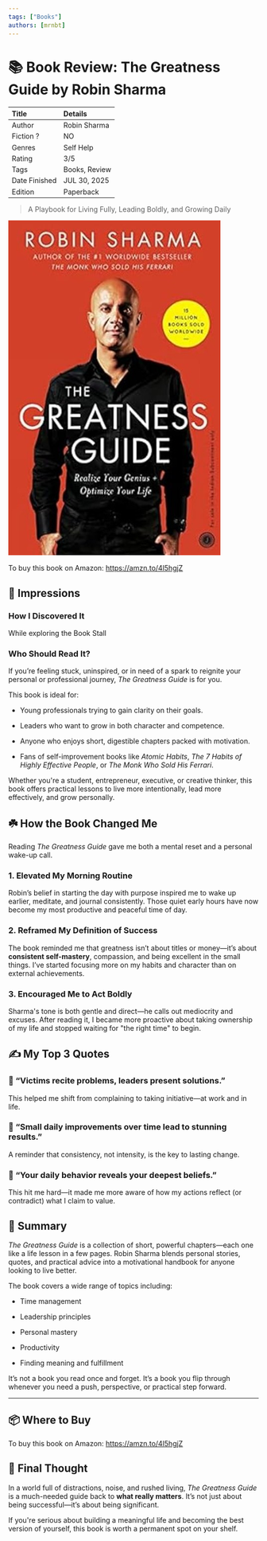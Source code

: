 ```yaml
---
tags: ["Books"]
authors: [mrnbt]
---
```


# 📚 Book Review: The Greatness Guide by Robin Sharma

| Title        | Details               |
|:------------- |:-------------------- |
| Author        | Robin Sharma         |
| Fiction ?     | NO                   |
| Genres        | Self Help            |
| Rating        | 3/5                  |
| Tags          | Books, Review        |
| Date Finished | JUL 30, 2025         |
| Edition       | Paperback            |

>A Playbook for Living Fully, Leading Boldly, and Growing Daily

[![The Greatness Guide by Robin Sharma](/img/books/greatness-guide.jpg)](https://amzn.to/4l5hgjZ)

To buy this book on Amazon: https://amzn.to/4l5hgjZ

<!--truncate-->

## 🎨 Impressions

### How I Discovered It

While exploring the Book Stall

### Who Should Read It?

If you’re feeling stuck, uninspired, or in need of a spark to reignite your personal or professional
journey, _The Greatness Guide_ is for you.

This book is ideal for:

- Young professionals trying to gain clarity on their goals.

- Leaders who want to grow in both character and competence.

- Anyone who enjoys short, digestible chapters packed with motivation.

- Fans of self-improvement books like _Atomic Habits_, _The 7 Habits of Highly Effective People_, or
 _The Monk Who Sold His Ferrari_.

Whether you're a student, entrepreneur, executive, or creative thinker, this book offers practical
lessons to live more intentionally, lead more effectively, and grow personally.

## ☘️ How the Book Changed Me

Reading _The Greatness Guide_ gave me both a mental reset and a personal wake-up call.

### 1. **Elevated My Morning Routine**

Robin’s belief in starting the day with purpose inspired me to wake up earlier, meditate, and
journal consistently. Those quiet early hours have now become my most productive and peaceful time
of day.

### 2. **Reframed My Definition of Success**

The book reminded me that greatness isn’t about titles or money—it’s about
**consistent self-mastery**, compassion, and being excellent in the small things. I’ve started
focusing more on my habits and character than on external achievements.

### 3. **Encouraged Me to Act Boldly**

Sharma's tone is both gentle and direct—he calls out mediocrity and excuses. After reading it, I
became more proactive about taking ownership of my life and stopped waiting for "the right time" to begin.

## ✍️ My Top 3 Quotes

### 💬 “Victims recite problems, leaders present solutions.”

This helped me shift from complaining to taking initiative—at work and in life.

### 💬 “Small daily improvements over time lead to stunning results.”

A reminder that consistency, not intensity, is the key to lasting change.

### 💬 “Your daily behavior reveals your deepest beliefs.”

This hit me hard—it made me more aware of how my actions reflect (or contradict) what I claim to value.

## 📒 Summary

_The Greatness Guide_ is a collection of short, powerful chapters—each one like a life lesson in a
few pages. Robin Sharma blends personal stories, quotes, and practical advice into a motivational
handbook for anyone looking to live better.

The book covers a wide range of topics including:

- Time management

- Leadership principles

- Personal mastery

- Productivity

- Finding meaning and fulfillment

It’s not a book you read once and forget. It’s a book you flip through whenever you need a push,
perspective, or practical step forward.

---

## 📦 Where to Buy

To buy this book on Amazon: https://amzn.to/4l5hgjZ

## 🧭 Final Thought

In a world full of distractions, noise, and rushed living, _The Greatness Guide_ is a much-needed
guide back to **what really matters**. It’s not just about being successful—it’s about being significant.

If you're serious about building a meaningful life and becoming the best version of yourself, this
book is worth a permanent spot on your shelf.
